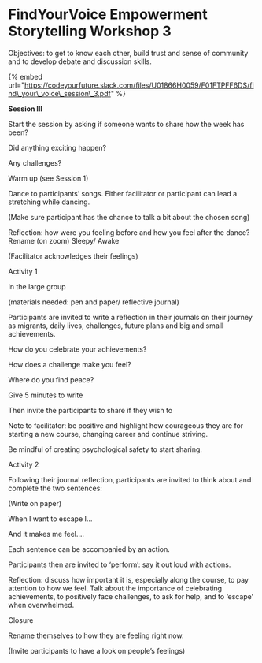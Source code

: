 # FindYourVoice Empowerment Storytelling Workshop 3

Objectives: to get to know each other, build trust and sense of community and to develop debate and discussion skills.

{% embed url="https://codeyourfuture.slack.com/files/U01866H0059/F01FTPFF6DS/find\_your\_voice\_session\_3.pdf" %}



**Session III**

Start the session by asking if someone wants to share how the week has been?

Did anything exciting happen?

Any challenges?

Warm up \(see Session 1\)

Dance to participants’ songs. Either facilitator or participant can lead a stretching while dancing.

\(Make sure participant has the chance to talk a bit about the chosen song\)

Reflection: how were you feeling before and how you feel after the dance? Rename \(on zoom\) Sleepy/ Awake

\(Facilitator acknowledges their feelings\)

Activity 1

In the large group

\(materials needed: pen and paper/ reflective journal\)

Participants are invited to write a reflection in their journals on their journey as migrants, daily lives, challenges, future plans and big and small achievements.

How do you celebrate your achievements?

How does a challenge make you feel?

Where do you find peace?

Give 5 minutes to write

Then invite the participants to share if they wish to

Note to facilitator: be positive and highlight how courageous they are for starting a new course, changing career and continue striving.

Be mindful of creating psychological safety to start sharing.

Activity 2

Following their journal reflection, participants are invited to think about and complete the two sentences:

\(Write on paper\)

When I want to escape I…

And it makes me feel….

Each sentence can be accompanied by an action.

Participants then are invited to ‘perform’: say it out loud with actions.

Reflection: discuss how important it is, especially along the course, to pay attention to how we feel. Talk about the importance of celebrating achievements, to positively face challenges, to ask for help, and to ‘escape’ when overwhelmed.

Closure

Rename themselves to how they are feeling right now.

\(Invite participants to have a look on people’s feelings\)

